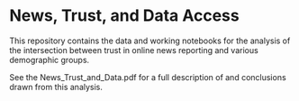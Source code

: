 # News, Trust, and Data Access

This repository contains the data and working notebooks for the analysis of the intersection between trust in online news reporting and various demographic groups.

See the News_Trust_and_Data.pdf for a full description of and conclusions drawn from this analysis.

